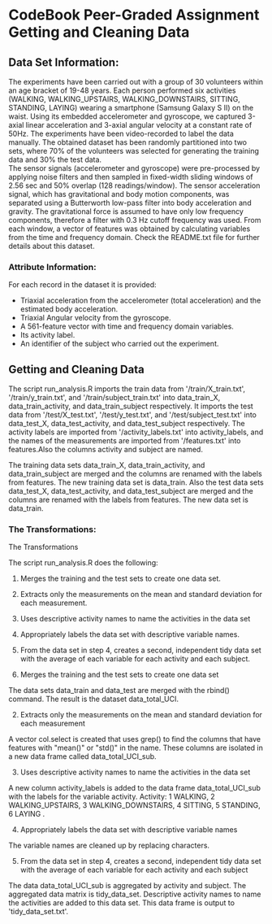 # CodeBook Peer-Graded Assignment Getting and Cleaning Data

## Data Set Information:
The experiments have been carried out with a group of 30 volunteers within an age bracket of 19-48 years. Each person performed six activities (WALKING, WALKING_UPSTAIRS, WALKING_DOWNSTAIRS, SITTING, STANDING, LAYING) wearing a smartphone (Samsung Galaxy S II) on the waist. Using its embedded accelerometer and gyroscope, we captured 3-axial linear acceleration and 3-axial angular velocity at a constant rate of 50Hz. The experiments have been video-recorded to label the data manually. The obtained dataset has been randomly partitioned into two sets, where 70% of the volunteers was selected for generating the training data and 30% the test data.    
The sensor signals (accelerometer and gyroscope) were pre-processed by applying noise filters and then sampled in fixed-width sliding windows of 2.56 sec and 50% overlap (128 readings/window). The sensor acceleration signal, which has gravitational and body motion components, was separated using a Butterworth low-pass filter into body acceleration and gravity. The gravitational force is assumed to have only low frequency components, therefore a filter with 0.3 Hz cutoff frequency was used. From each window, a vector of features was obtained by calculating variables from the time and frequency domain.
Check the README.txt file for further details about this dataset. 

### Attribute Information:

For each record in the dataset it is provided: 
- Triaxial acceleration from the accelerometer (total acceleration) and the estimated body acceleration. 
- Triaxial Angular velocity from the gyroscope. 
- A 561-feature vector with time and frequency domain variables. 
- Its activity label. 
- An identifier of the subject who carried out the experiment.

## Getting and Cleaning Data

The script run_analysis.R imports the train data from '/train/X_train.txt', '/train/y_train.txt', and '/train/subject_train.txt' into data_train_X, data_train_activity, and data_train_subject respectively. 
It imports the test data from '/test/X_test.txt', '/test/y_test.txt', and '/test/subject_test.txt' into data_test_X, data_test_activity, and data_test_subject respectively. 
The activity labels are imported from '/activity_labels.txt' into activity_labels, and the names of the measurements are imported from '/features.txt' into features.Also the columns activity and subject are named.

The training data sets data_train_X, data_train_activity, and data_train_subject are merged and the columns are renamed with the labels from features. The new training data set is data_train.
Also the test data sets data_test_X, data_test_activity, and data_test_subject are merged and the columns are renamed with the labels from features. The new data set is data_train.       

### The Transformations:

The Transformations

The script run_analysis.R does the following:

1. Merges the training and the test sets to create one data set.
2. Extracts only the measurements on the mean and standard deviation for each measurement.
3. Uses descriptive activity names to name the activities in the data set
4. Appropriately labels the data set with descriptive variable names.
5. From the data set in step 4, creates a second, independent tidy data set with the average of each variable for each activity and each subject.


1. Merges the training and the test sets to create one data set

The data sets data_train and data_test are merged with the rbind() command. The result is the dataset data_total_UCI.

2. Extracts only the measurements on the mean and standard deviation for each measurement

A vector col.select is created that uses grep() to find the columns that have features with "mean()" or "std()" in the name. These columns are isolated in a new data frame called data_total_UCI_sub.

3. Uses descriptive activity names to name the activities in the data set

A new column activity_labels is added to the data frame data_total_UCI_sub with the labels for the variable activity. 
Activity: 1 WALKING, 
2 WALKING_UPSTAIRS,
 3 WALKING_DOWNSTAIRS, 
4 SITTING, 
5 STANDING, 
6 LAYING
. 

4. Appropriately labels the data set with descriptive variable names

The variable names are cleaned up by replacing characters.

5. From the data set in step 4, creates a second, independent tidy data set with the average of each variable for each activity and each subject

The data data_total_UCI_sub is aggregated by activity and subject. The aggregated data matrix is tidy_data_set. Descriptive activity names to name the activities are added to this data set.
This data frame is output to 'tidy_data_set.txt'.

